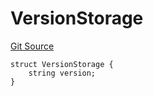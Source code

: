 # VersionStorage
[Git Source](https://github.com/thrackle-io/forte-rules-engine/blob/5abe0bdd205a0cc39e18fc6dac3a712362e23f50/src/protocol/diamond/VersionFacetLib.sol)


```solidity
struct VersionStorage {
    string version;
}
```

